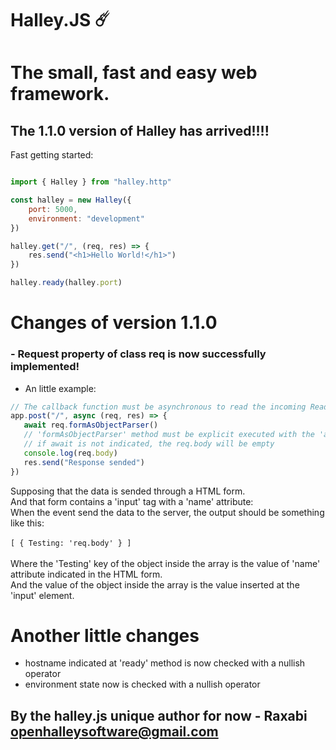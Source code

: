 # Halley.JS ☄️
# The small, fast and easy web framework.

## The 1.1.0 version of Halley has arrived!!!!

Fast getting started:

```js

import { Halley } from "halley.http"

const halley = new Halley({
    port: 5000,
    environment: "development"
})

halley.get("/", (req, res) => {
    res.send("<h1>Hello World!</h1>")
})

halley.ready(halley.port)

```

# Changes of version 1.1.0

### - Request property of class req is now successfully implemented!
 - An little example:
 ```ts
 // The callback function must be asynchronous to read the incoming ReadableStream
 app.post("/", async (req, res) => {
    await req.formAsObjectParser()
    // 'formAsObjectParser' method must be explicit executed with the 'await' keyword
    // if await is not indicated, the req.body will be empty
    console.log(req.body)
    res.send("Response sended")
})
 ```
 Supposing that the data is sended through a HTML form.<br>
 And that form contains a 'input' tag with a 'name' attribute:<br>
 When the event send the data to the server, the output should be something like this:<br><br>
 ```[ { Testing: 'req.body' } ]```<br><br>
 Where the 'Testing' key of the object inside the array is the value of 'name' attribute indicated in the HTML form.<br>
 And the value of the object inside the array is the value inserted at the 'input' element.

# Another little changes
 - hostname indicated at 'ready' method is now checked with a nullish operator
 - environment state now is checked with a nullish operator

## By the halley.js unique author for now - Raxabi <openhalleysoftware@gmail.com>